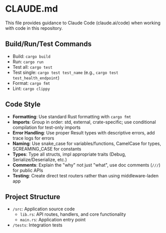 # CLAUDE.md

This file provides guidance to Claude Code (claude.ai/code) when working with code in this repository.

## Build/Run/Test Commands
- Build: `cargo build`
- Run: `cargo run`
- Test all: `cargo test`
- Test single: `cargo test test_name` (e.g., `cargo test test_health_endpoint`)
- Format: `cargo fmt`
- Lint: `cargo clippy`

## Code Style
- **Formatting**: Use standard Rust formatting with `cargo fmt`
- **Imports**: Group in order: std, external, crate-specific; use conditional compilation for test-only imports
- **Error Handling**: Use proper Result types with descriptive errors, add trace logs for errors
- **Naming**: Use snake_case for variables/functions, CamelCase for types, SCREAMING_CASE for constants
- **Types**: Type all structs, impl appropriate traits (Debug, Serialize/Deserialize, etc.)
- **Comments**: Explain the "why" not just "what", use doc comments (`///`) for public APIs
- **Testing**: Create direct test routers rather than using middleware-laden app

## Project Structure
- `/src`: Application source code
  - `lib.rs`: API routes, handlers, and core functionality
  - `main.rs`: Application entry point
- `/tests`: Integration tests